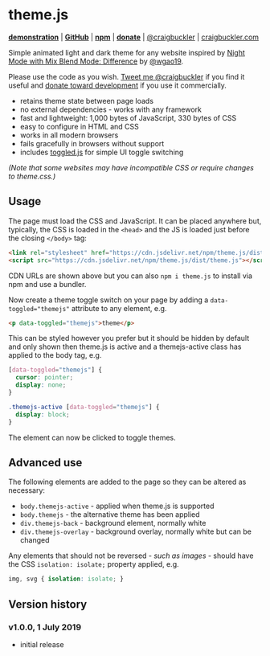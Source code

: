 # theme.js

[**demonstration**](https://codepen.io/craigbuckler/full/ewMNvV) | [**GitHub**](https://github.com/craigbuckler/theme.js) | [**npm**](https://www.npmjs.com/package/theme.js) | [**donate**](https://gum.co/themejs) | [@craigbuckler](https://twitter.com/craigbuckler) | [craigbuckler.com](https://craigbuckler.com/)

Simple animated light and dark theme for any website inspired by [Night Mode with Mix Blend Mode: Difference](https://dev.to/wgao19/night-mode-with-mix-blend-mode-difference-23lm) by [@wgao19](https://twitter.com/wgao19).

Please use the code as you wish. [Tweet me @craigbuckler](https://twitter.com/craigbuckler) if you find it useful and [donate toward development](https://gum.co/themejs) if you use it commercially.

* retains theme state between page loads
* no external dependencies - works with any framework
* fast and lightweight: 1,000 bytes of JavaScript, 330 bytes of CSS
* easy to configure in HTML and CSS
* works in all modern browsers
* fails gracefully in browsers without support
* includes [toggled.js](https://github.com/craigbuckler/toggled.js) for simple UI toggle switching

*(Note that some websites may have incompatible CSS or require changes to theme.css.)*


## Usage

The page must load the CSS and JavaScript. It can be placed anywhere but, typically, the CSS is loaded in the `<head>` and the JS is loaded just before the closing `</body>` tag:

```html
<link rel="stylesheet" href="https://cdn.jsdelivr.net/npm/theme.js/dist/theme.css">
<script src="https://cdn.jsdelivr.net/npm/theme.js/dist/theme.js"></script>
```

CDN URLs are shown above but you can also `npm i theme.js` to install via npm and use a bundler.

Now create a theme toggle switch on your page by adding a `data-toggled="themejs"` attribute to any element, e.g.

```html
<p data-toggled="themejs">theme</p>
```

This can be styled however you prefer but it should be hidden by default and only shown then theme.js is active and a themejs-active class has applied to the body tag, e.g.

```css
[data-toggled="themejs"] {
  cursor: pointer;
  display: none;
}

.themejs-active [data-toggled="themejs"] {
  display: block;
}
```

The element can now be clicked to toggle themes.


## Advanced use

The following elements are added to the page so they can be altered as necessary:

* `body.themejs-active` - applied when theme.js is supported
* `body.themejs` - the alternative theme has been applied
* `div.themejs-back` - background element, normally white
* `div.themejs-overlay` - background overlay, normally white but can be changed

Any elements that should not be reversed - *such as images* - should have the CSS `isolation: isolate;` property applied, e.g.

```css
img, svg { isolation: isolate; }
```

## Version history

### v1.0.0, 1 July 2019

* initial release
